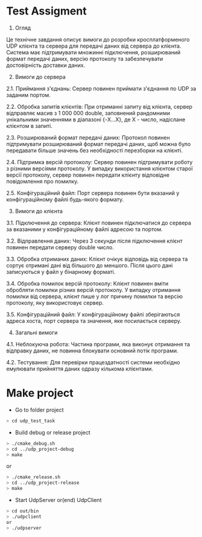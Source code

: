# Test Assigment

1. Огляд

Це технічне завдання описує вимоги до розробки кросплатформеного UDP клієнта та сервера для передачі даних від сервера до клієнта. Система має підтримувати множинні підключення, розширюваний формат передачі даних, версію протоколу та забезпечувати достовірність доставки даних.

2. Вимоги до сервера

2.1. Приймання з'єднань: Сервер повинен приймати з'єднання по UDP за заданим портом.

2.2. Обробка запитів клієнтів: При отриманні запиту від клієнта, сервер відправляє масив з 1 000 000 double, заповнений рандомними унікальними значеннями в діапазоні {-X...X}, де X - число, надіслане клієнтом в запиті.

2.3. Розширюваний формат передачі даних: Протокол повинен підтримувати розширюваний формат передачі даних, щоб можна було передавати більше значень без необхідності перезборки на клієнті.

2.4. Підтримка версій протоколу: Сервер повинен підтримувати роботу з різними версіями протоколу. У випадку використання клієнтом старої версії протоколу, сервер повинен передати клієнту відповідне повідомлення про помилку.

2.5. Конфігураційний файл: Порт сервера повинен бути вказаний у конфігураційному файлі будь-якого формату.

3. Вимоги до клієнта

3.1. Підключення до сервера: Клієнт повинен підключатися до сервера за вказаними у конфігураційному файлі адресою та портом.

3.2. Відправлення даних: Через 3 секунди після підключення клієнт повинен передати серверу double число.

3.3. Обробка отриманих даних: Клієнт очікує відповідь від сервера та сортує отримані дані від більшого до меншого. Після цього дані записуються у файл у бінарному форматі.

3.4. Обробка помилок версій протоколу: Клієнт повинен вміти обробляти помилки різних версій протоколу. У випадку отримання помилки від сервера, клієнт пише у лог причину помилки та версію протоколу, яку використовує сервер.

3.5. Конфігураційний файл: У конфігураційному файлі зберігаються адреса хоста, порт сервера та значення, яке посилається серверу.

4. Загальні вимоги

4.1. Неблокуюча робота: Частина програми, яка виконує отримання та відправку даних, не повинна блокувати основний потік програми.

4.2. Тестування: Для перевірки працездатності системи необхідно емулювати прийняття даних одразу кількома клієнтами.

# Make project

- Go to folder project
```bash
> cd udp_test_task
```
- Build debug or release project

```bash
> ./cmake_debug.sh
> cd ../udp_project-debug
> make
```
or 
```bash
> ./cmake_release.sh
> cd ../udp_project-release
> make
```
- Start UdpServer or(end) UdpClient

```bash
> cd out/bin
> ./udpclient
or 
> ./udpserver
```
